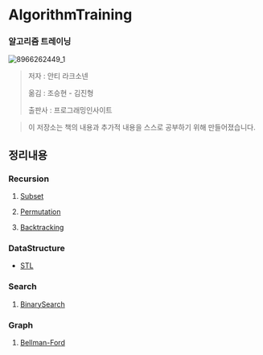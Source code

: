 # AlgorithmTraining

### 알고리즘 트레이닝

![8966262449_1](https://user-images.githubusercontent.com/55838461/73277372-6b564980-422d-11ea-8312-7ddbf154b1ef.jpg)



> 저자 : 안티 라크소넨
>
> 옮김 : 조승현 - 김진형
>
> 출판사 : 프로그래밍인사이트

> 이 저장소는 책의 내용과 추가적 내용을 스스로 공부하기 위해 만들어졌습니다.



## 정리내용

### Recursion

1. [Subset](https://github.com/leeshinyook/AlgorithmTraining/blob/master/Recursion/subset.md)

2. [Permutation](https://github.com/leeshinyook/AlgorithmTraining/blob/master/Recursion/permutation.md)

3. [Backtracking](https://github.com/leeshinyook/AlgorithmTraining/blob/master/Recursion/BackTracking.md)



### DataStructure

- [STL](https://github.com/leeshinyook/AlgorithmTraining/blob/master/DataStructrue/STL.md)



### Search

1. [BinarySearch](https://github.com/leeshinyook/AlgorithmTraining/blob/master/Search/binarySearch.md)



### Graph

1. [Bellman-Ford](https://github.com/leeshinyook/AlgorithmTraining/blob/master/Graph/BellmanFord.md)